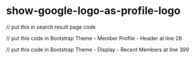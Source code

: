 # show-google-logo-as-profile-logo

// put this in search result page code
<?php 
$db_variable_name = 'google_logo';
if($user[$db_variable_name]  && ($user['image_main_file'] == $w['default_profile_image'] || $user['image_main_file'] == $w['default_logo_image']))
	{
		$user['image_main_file'] = $user[$db_variable_name];
	}
?>


// put this code in Bootstrap Theme - Member Profile - Header at line 28

<?php 
$db_variable_name = 'google_logo';
if($user[$db_variable_name]  && ($userPhoto == $w['default_profile_image'] || $userPhoto == $w['default_logo_image']))
	{
		$userPhoto = $user[$db_variable_name];
	}
?>


// put this  code in Bootstrap Theme - Display - Recent Members at line 399

<?php 
$db_variable_name = 'google_logo';
if($post[$db_variable_name]  && ($userPhoto == $w['default_profile_image'] || $userPhoto == $w['default_logo_image']))
	{
		$userPhoto = $post[$db_variable_name];
	}
?>
